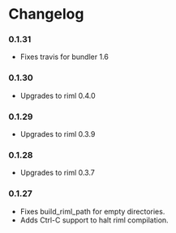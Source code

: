# Changelog

### 0.1.31

* Fixes travis for bundler 1.6

### 0.1.30

* Upgrades to riml 0.4.0

### 0.1.29

* Upgrades to riml 0.3.9

### 0.1.28

* Upgrades to riml 0.3.7

### 0.1.27

* Fixes build_riml_path for empty directories.
* Adds Ctrl-C support to halt riml compilation.
